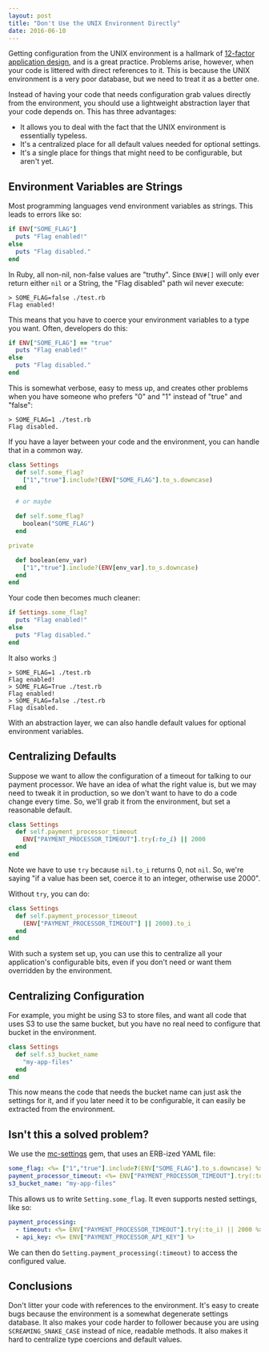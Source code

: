 ```yaml
---
layout: post
title: "Don't Use the UNIX Environment Directly"
date: 2016-06-10
---
```


Getting configuration from the UNIX environment is a hallmark of [12-factor application design][12factor], and is a great practice.  Problems arise, however, when your code is littered with direct references to it.  This is because the UNIX environment is a very poor database, but we need to treat it as a better one.

<!-- more -->

Instead of having your code that needs configuration grab values directly from the environment, you should use a lightweight abstraction layer that your code depends on.  This has three advantages:

* It allows you to deal with the fact that the UNIX environment is essentially typeless.
* It's a centralized place for all default values needed for optional settings.
* It's a single place for things that might need to be configurable, but aren't yet.

## Environment Variables are Strings

Most programming languages vend environment variables as strings.  This leads to errors like so:

```ruby
if ENV["SOME_FLAG"]
  puts "Flag enabled!"
else
  puts "Flag disabled."
end
```

In Ruby, all non-nil, non-false values are "truthy".  Since `ENV#[]` will only ever return either `nil` or a String, the "Flag disabled" path wil never execute:

```
> SOME_FLAG=false ./test.rb
Flag enabled!
```

This means that you have to coerce your environment variables to a type you want.  Often, developers do this:

```ruby
if ENV["SOME_FLAG"] == "true"
  puts "Flag enabled!"
else
  puts "Flag disabled."
end
```

This is somewhat verbose, easy to mess up, and creates other problems when you have someone who prefers "0" and "1" instead of "true" and "false":

```
> SOME_FLAG=1 ./test.rb
Flag disabled.
```

If you have a layer between your code and the environment, you can handle that in a common way.

```ruby
class Settings
  def self.some_flag?
    ["1","true"].include?(ENV["SOME_FLAG"].to_s.downcase)
  end

  # or maybe

  def self.some_flag?
    boolean("SOME_FLAG")
  end

private

  def boolean(env_var)
    ["1","true"].include?(ENV[env_var].to_s.downcase)
  end
end
```

Your code then becomes much cleaner:

```ruby
if Settings.some_flag?
  puts "Flag enabled!"
else
  puts "Flag disabled."
end
```

It also works :)

```
> SOME_FLAG=1 ./test.rb
Flag enabled!
> SOME_FLAG=True ./test.rb
Flag enabled!
> SOME_FLAG=false ./test.rb
Flag disabled.
```

With an abstraction layer, we can also handle default values for optional environment variables.

## Centralizing Defaults

Suppose we want to allow the configuration of a timeout for talking to our payment processor.  We have an idea of what the right value is, but we may need to tweak it in production, so we don't want to have to do a code change every time.  So, we'll grab it from the environment, but set a reasonable default.

```ruby
class Settings
  def self.payment_processor_timeout
    ENV["PAYMENT_PROCESSOR_TIMEOUT"].try(:to_i) || 2000
  end
end
```

Note we have to use `try` because `nil.to_i` returns 0, not `nil`.  So, we're saying "if a value has been set, coerce it to an integer, otherwise use 2000".

Without `try`, you can do:

```ruby
class Settings
  def self.payment_processor_timeout
    (ENV["PAYMENT_PROCESSOR_TIMEOUT"] || 2000).to_i
  end
end
```

With such a system set up, you can use this to centralize all your application's configurable bits, even if you don't need or want them overridden by the environment.

## Centralizing Configuration

For example, you might be using S3 to store files, and want all code that uses S3 to use the same bucket, but you have no real need to configure that bucket in the environment.

```ruby
class Settings
  def self.s3_bucket_name
    "my-app-files"
  end
end
```

This now means the code that needs the bucket name can just ask the settings for it, and if you later need it to be configurable, it can easily be extracted from the environment.


## Isn't this a solved problem?

We use the [mc-settings][mc-settings] gem, that uses an ERB-ized YAML file:

```yaml
some_flag: <%= ["1","true"].include?(ENV["SOME_FLAG"].to_s.downcase) %>
payment_processor_timeout: <%= ENV["PAYMENT_PROCESSOR_TIMEOUT"].try(:to_i) || 2000 %>
s3_bucket_name: "my-app-files"
```

This allows us to write `Setting.some_flag`.  It even supports nested settings, like so:

```yaml
payment_processing:
  - timeout: <%= ENV["PAYMENT_PROCESSOR_TIMEOUT"].try(:to_i) || 2000 %>
  - api_key: <%= ENV["PAYMENT_PROCESSOR_API_KEY"] %>
```

We can then do `Setting.payment_processing(:timeout)` to access the configured value.

## Conclusions

Don't litter your code with references to the environment.  It's easy to create bugs because the environment is a somewhat degenerate settings database.  It also makes your code harder to follower because you are using `SCREAMING_SNAKE_CASE` instead of nice, readable methods.  It also makes it hard to centralize type coercions and default values.

[12factor]: http://12factor.net/
[mc-settings]: https://github.com/modcloth/mc-settings
